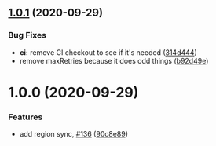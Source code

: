 ## [1.0.1](https://github.com/5app/region-sync/compare/v1.0.0...v1.0.1) (2020-09-29)


### Bug Fixes

* **ci:** remove CI checkout to see if it's needed ([314d444](https://github.com/5app/region-sync/commit/314d4440af484b44becc57d14f14a291a0451a49))
* remove maxRetries because it does odd things ([b92d49e](https://github.com/5app/region-sync/commit/b92d49edf209110af6f722d990488569e70fc6c7))

# 1.0.0 (2020-09-29)


### Features

* add region sync, [#136](https://github.com/5app/region-sync/issues/136) ([90c8e89](https://github.com/5app/region-sync/commit/90c8e89ae78c2f12d646cefa41a7762fbdd77455))
